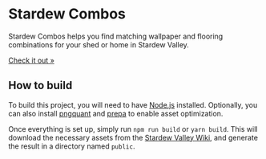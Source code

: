 # Stardew Combos

Stardew Combos helps you find matching wallpaper and flooring combinations
for your shed or home in Stardew Valley.

[Check it out »](https://lezgomatt.github.io/stardew-combos/)

## How to build

To build this project, you will need to have [Node.js](https://nodejs.org) installed.
Optionally, you can also install [pngquant](https://pngquant.org) and
[prepa](https://github.com/lezgomatt/prepa) to enable asset optimization.

Once everything is set up, simply run `npm run build` or `yarn build`.
This will download the necessary assets from the [Stardew Valley Wiki](https://stardewvalleywiki.com),
and generate the result in a directory named `public`.
